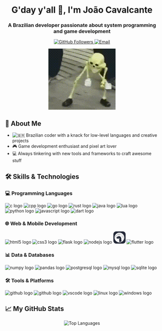 <div align="center">
  <h1>G'day y'all 👋, I'm João Cavalcante</h1>
  <h3>A Brazilian developer passionate about system programming and game development</h3>

  <p>
    <a href="https://github.com/joeCavZero">
      <img src="https://img.shields.io/github/followers/joeCavZero?label=Follow&style=social" alt="GitHub Followers">
    </a>
    <a href="mailto:joaocavalcantejcavalcante@gmail.com">
      <img src="https://img.shields.io/badge/Email-Me-blue?style=flat&logo=gmail" alt="Email">
    </a>
  </p>
</div>

<div align="center">
  <img src="assets/dance-skeleton.gif">
</div>

## 🌟 About Me
-  ![🇧🇷](https://raw.githubusercontent.com/stevenrskelton/flag-icon/master/png/16/country-4x3/br.png) Brazilian coder with a knack for low-level languages and creative projects  
- 🎮 Game development enthusiast and pixel art lover  
- 💻 Always tinkering with new tools and frameworks to craft awesome stuff  

## 🛠️ Skills & Technologies

### 💻 Programming Languages  
<div align="left">
  <img src="https://cdn.jsdelivr.net/gh/tandpfun/skill-icons@main/icons/C.svg" height="40" alt="c logo" />
  <img src="https://cdn.jsdelivr.net/gh/tandpfun/skill-icons@main/icons/CPP.svg" height="40" alt="cpp logo" />
  <img src="https://cdn.jsdelivr.net/gh/tandpfun/skill-icons@main/icons/GoLang.svg" height="40" alt="go logo" />
  <img src="https://cdn.jsdelivr.net/gh/tandpfun/skill-icons@main/icons/Rust.svg" height="40" alt="rust logo" />
  <img src="https://cdn.jsdelivr.net/gh/tandpfun/skill-icons@main/icons/Java-Light.svg" height="40" alt="java logo" />
  <img src="https://cdn.jsdelivr.net/gh/tandpfun/skill-icons@main/icons/Lua-Light.svg" height="40" alt="lua logo" />
  <img src="https://cdn.jsdelivr.net/gh/tandpfun/skill-icons@main/icons/Python-Light.svg" height="40" alt="python logo" />
  <img src="https://cdn.jsdelivr.net/gh/tandpfun/skill-icons@main/icons/JavaScript.svg" height="40" alt="javascript logo" />
  <img src="https://cdn.jsdelivr.net/gh/tandpfun/skill-icons@main/icons/Dart-Light.svg" height="40" alt="dart logo" />
</div>

### 🌐 Web & Mobile Development  
<div align="left">
  <img src="https://cdn.jsdelivr.net/gh/tandpfun/skill-icons@main/icons/HTML.svg" height="40" alt="html5 logo" />
  <img src="https://cdn.jsdelivr.net/gh/tandpfun/skill-icons@main/icons/CSS.svg" height="40" alt="css3 logo" />
  <img src="https://cdn.jsdelivr.net/gh/tandpfun/skill-icons@main/icons/Flask-Light.svg" height="40" alt="flask logo" />
  <img src="https://cdn.jsdelivr.net/gh/tandpfun/skill-icons@main/icons/NodeJS-Light.svg" height="40" alt="nodejs logo" />
  <img src="https://github.com/tandpfun/skill-icons/blob/main/icons/DENO-Dark.svg" height="40" alt="deno logo" />
  <img src="https://cdn.jsdelivr.net/gh/tandpfun/skill-icons@main/icons/Flutter-Light.svg" height="40" alt="flutter logo" />
</div>

### 📊 Data & Databases  
<div align="left">
  <img src="https://cdn.jsdelivr.net/gh/devicons/devicon/icons/numpy/numpy-original.svg" height="40" alt="numpy logo" />
  <img src="https://cdn.jsdelivr.net/gh/devicons/devicon/icons/pandas/pandas-original.svg" height="40" alt="pandas logo" />
  <img src="https://cdn.jsdelivr.net/gh/tandpfun/skill-icons@main/icons/PostgreSQL-Light.svg" height="40" alt="postgresql logo" />
  <img src="https://cdn.jsdelivr.net/gh/tandpfun/skill-icons@main/icons/MySQL-Light.svg" height="40" alt="mysql logo" />
  <img src="https://cdn.jsdelivr.net/gh/tandpfun/skill-icons@main/icons/SQLite.svg" height="40" alt="sqlite logo" />
</div>

### 🛠️ Tools & Platforms  
<div align="left">
  <img src="https://cdn.jsdelivr.net/gh/tandpfun/skill-icons@main/icons/Git.svg" height="40" alt="github logo" />
  <img src="https://cdn.jsdelivr.net/gh/tandpfun/skill-icons@main/icons/Github-Dark.svg" height="40" alt="github logo" />
  <img src="https://cdn.jsdelivr.net/gh/tandpfun/skill-icons@main/icons/VSCode-Light.svg" height="40" alt="vscode logo" />
  <img src="https://cdn.jsdelivr.net/gh/tandpfun/skill-icons@main/icons/Linux-Light.svg" height="40" alt="linux logo" />
  <img src="https://cdn.jsdelivr.net/gh/tandpfun/skill-icons@main/icons/Windows-Light.svg" height="40" alt="windows logo" />
</div>

## 📈 My GitHub Stats
<div align="center">
  <img src="https://github-readme-stats.vercel.app/api/top-langs/?username=joeCavZero&layout=donut-vertical&theme=radical" alt="Top Languages">
</div>

